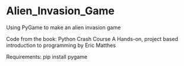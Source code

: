 # Alien_Invasion_Game
Using PyGame to make an alien invasion game

Code from the book:
Python Crash Course
A Hands-on, project based introduction to programming
by Eric Matthes

Requirements:
pip install pygame
